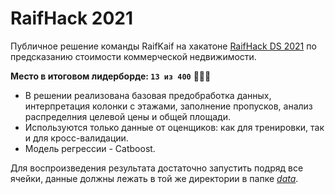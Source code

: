 # RaifHack 2021
Публичное решение команды RaifKaif на хакатоне [RaifHack DS 2021](https://raifhack.ru/) по предсказанию стоимости коммерческой недвижимости.

**Место в итоговом лидерборде: `13 из 400`** 🚀🚀🚀

* В решении реализована базовая предобработка данных, интерпретация колонки с этажами, заполнение пропусков, анализ распределния целевой цены и общей площади.
* Используются только данные от оценщиков: как для тренировки, так и для кросс-валидации.
* Модель регрессии - Catboost.

Для воспроизведения результата достаточно запустить подряд все ячейки, данные должны лежать в той же директории в папке [*data*](https://drive.google.com/drive/folders/19YnpFoRM5rhBVTfCwL3bVATBgM1jd0_W).
